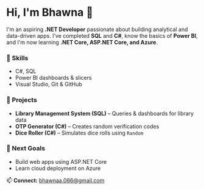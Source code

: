 # Hi, I'm Bhawna 👋

I'm an aspiring **.NET Developer** passionate about building analytical and data-driven apps.
I’ve completed **SQL** and **C#**, know the basics of **Power BI**, and I'm now learning 
**.NET Core, ASP.NET Core, and Azure**.

### 🔧 Skills
- C#, SQL  
- Power BI dashboards & slicers  
- Visual Studio, Git & GitHub  

### 💼 Projects
- **Library Management System (SQL)** – Queries & dashboards for library data  
- **OTP Generator (C#)** – Creates random verification codes  
- **Dice Roller (C#)** – Simulates dice rolls using `Random`  

### 🎯 Next Goals
- Build web apps using ASP.NET Core  
- Learn cloud deployment on Azure  

📫 **Connect:** bhawnaa.066@gmail.com 

